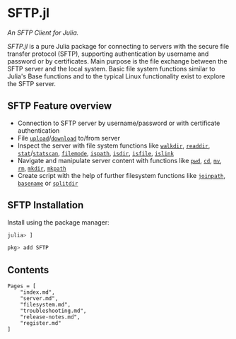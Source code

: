 # SFTP.jl

*An SFTP Client for Julia.*

_SFTP.jl_ is a pure Julia package for connecting to servers with the secure file
transfer protocol (SFTP), supporting authentication by username and password or
by certificates. Main purpose is the file exchange between the SFTP server and the
local system. Basic file system functions similar to Julia's Base functions and
to the typical Linux functionality exist to explore the SFTP server.

## SFTP Feature overview

- Connection to SFTP server by username/password or with certificate authentication
- File [`upload`](@ref)/[`download`](@ref) to/from server
- Inspect the server with file system functions like [`walkdir`](@ref), [`readdir`](@ref),
  [`stat`](@ref)/[`statscan`](@ref), [`filemode`](@ref), [`ispath`](@ref), [`isdir`](@ref),
  [`isfile`](@ref), [`islink`](@ref)
- Navigate and manipulate server content with functions like [`pwd`](@ref), [`cd`](@ref),
  [`mv`](@ref), [`rm`](@ref), [`mkdir`](@ref), [`mkpath`](@ref)
- Create script with the help of further filesystem functions like [`joinpath`](@ref),
  [`basename`](@ref) or [`splitdir`](@ref)

## SFTP Installation

Install using the package manager:

```julia
julia> ]

pkg> add SFTP
```

## Contents

```@contents
Pages = [
    "index.md",
    "server.md",
    "filesystem.md",
    "troubleshooting.md",
    "release-notes.md",
    "register.md"
]
```
